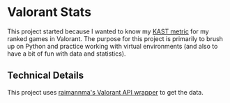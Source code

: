 # Valorant Stats
This project started because I wanted to know my [KAST metric](https://www.thespike.gg/forums/topic/introducing-kast-metric/9703) for my ranked games in Valorant. The purpose for this project is primarily to brush up on Python and practice working with virtual environments (and also to have a bit of fun with data and statistics).

## Technical Details
This project uses [raimannma's Valorant API wrapper](https://github.com/raimannma/ValorantAPI) to get the data. 
